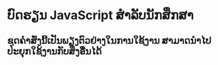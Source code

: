 # ບົດຮຽນ JavaScript ສຳລັບນັກສຶກສາ
## ຊຸດຄຳສັ່ງນີ້ເປັນພຽງຕົວຢ່າງໃນການໃຊ້ງານ ສາມາດນຳໄປປະຍຸກໃຊ້ງານກັບສິ່ງອື່ນໄດ້
